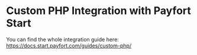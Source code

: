# Custom PHP Integration with Payfort Start

You can find the whole integration guide here: https://docs.start.payfort.com/guides/custom-php/
